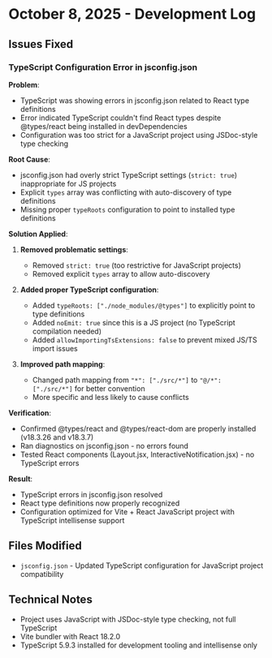 # October 8, 2025 - Development Log

## Issues Fixed

### TypeScript Configuration Error in jsconfig.json

**Problem**: 
- TypeScript was showing errors in jsconfig.json related to React type definitions
- Error indicated TypeScript couldn't find React types despite @types/react being installed in devDependencies
- Configuration was too strict for a JavaScript project using JSDoc-style type checking

**Root Cause**:
- jsconfig.json had overly strict TypeScript settings (`strict: true`) inappropriate for JS projects
- Explicit `types` array was conflicting with auto-discovery of type definitions
- Missing proper `typeRoots` configuration to point to installed type definitions

**Solution Applied**:
1. **Removed problematic settings**:
   - Removed `strict: true` (too restrictive for JavaScript projects)
   - Removed explicit `types` array to allow auto-discovery

2. **Added proper TypeScript configuration**:
   - Added `typeRoots: ["./node_modules/@types"]` to explicitly point to type definitions
   - Added `noEmit: true` since this is a JS project (no TypeScript compilation needed)
   - Added `allowImportingTsExtensions: false` to prevent mixed JS/TS import issues

3. **Improved path mapping**:
   - Changed path mapping from `"*": ["./src/*"]` to `"@/*": ["./src/*"]` for better convention
   - More specific and less likely to cause conflicts

**Verification**:
- Confirmed @types/react and @types/react-dom are properly installed (v18.3.26 and v18.3.7)
- Ran diagnostics on jsconfig.json - no errors found
- Tested React components (Layout.jsx, InteractiveNotification.jsx) - no TypeScript errors

**Result**: 
- TypeScript errors in jsconfig.json resolved
- React type definitions now properly recognized
- Configuration optimized for Vite + React JavaScript project with TypeScript intellisense support

## Files Modified
- `jsconfig.json` - Updated TypeScript configuration for JavaScript project compatibility

## Technical Notes
- Project uses JavaScript with JSDoc-style type checking, not full TypeScript
- Vite bundler with React 18.2.0
- TypeScript 5.9.3 installed for development tooling and intellisense only